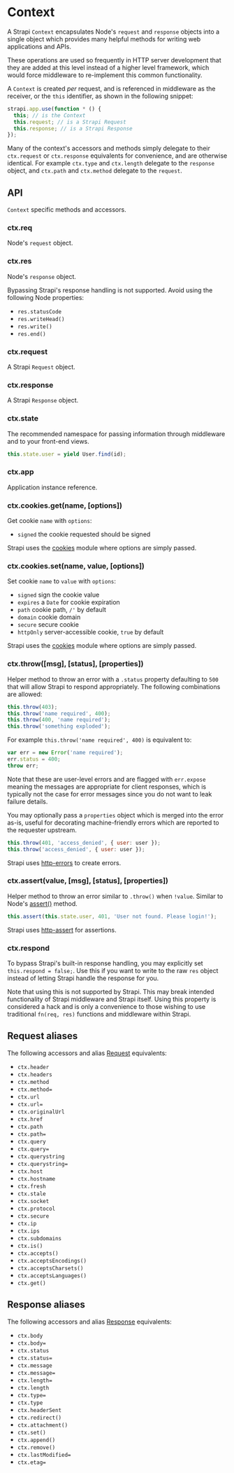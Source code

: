 # Context

A Strapi `Context` encapsulates Node's `request` and `response` objects
into a single object which provides many helpful methods for writing
web applications and APIs.

These operations are used so frequently in HTTP server development
that they are added at this level instead of a higher level framework,
which would force middleware to re-implement this common functionality.

A `Context` is created _per_ request, and is referenced in middleware
as the receiver, or the `this` identifier, as shown in the following
snippet:

```js
strapi.app.use(function * () {
  this; // is the Context
  this.request; // is a Strapi Request
  this.response; // is a Strapi Response
});
```

Many of the context's accessors and methods simply delegate to their `ctx.request` or `ctx.response`
equivalents for convenience, and are otherwise identical. For example `ctx.type` and `ctx.length`
delegate to the `response` object, and `ctx.path` and `ctx.method` delegate to the `request`.

## API

`Context` specific methods and accessors.

### ctx.req

Node's `request` object.

### ctx.res

Node's `response` object.

Bypassing Strapi's response handling is not supported. Avoid using the following Node properties:

- `res.statusCode`
- `res.writeHead()`
- `res.write()`
- `res.end()`

### ctx.request

A Strapi `Request` object.

### ctx.response

A Strapi `Response` object.

### ctx.state

The recommended namespace for passing information through middleware and to your front-end views.

```js
this.state.user = yield User.find(id);
```

### ctx.app

Application instance reference.

### ctx.cookies.get(name, [options])

Get cookie `name` with `options`:

- `signed` the cookie requested should be signed

Strapi uses the [cookies](https://github.com/jed/cookies) module where options are simply passed.

### ctx.cookies.set(name, value, [options])

Set cookie `name` to `value` with `options`:

- `signed` sign the cookie value
- `expires` a `Date` for cookie expiration
- `path` cookie path, `/'` by default
- `domain` cookie domain
- `secure` secure cookie
- `httpOnly` server-accessible cookie, `true` by default

Strapi uses the [cookies](https://github.com/jed/cookies) module where options are simply passed.

### ctx.throw([msg], [status], [properties])

Helper method to throw an error with a `.status` property
defaulting to `500` that will allow Strapi to respond appropriately.
The following combinations are allowed:

```js
this.throw(403);
this.throw('name required', 400);
this.throw(400, 'name required');
this.throw('something exploded');
```

For example `this.throw('name required', 400)` is equivalent to:

```js
var err = new Error('name required');
err.status = 400;
throw err;
```

Note that these are user-level errors and are flagged with
`err.expose` meaning the messages are appropriate for
client responses, which is typically not the case for
error messages since you do not want to leak failure
details.

You may optionally pass a `properties` object which is merged into the error as-is,
useful for decorating machine-friendly errors which are reported to the requester upstream.

```js
this.throw(401, 'access_denied', { user: user });
this.throw('access_denied', { user: user });
```

Strapi uses [http-errors](https://github.com/jshttp/http-errors) to create errors.

### ctx.assert(value, [msg], [status], [properties])

Helper method to throw an error similar to `.throw()`
when `!value`. Similar to Node's [assert()](http://nodejs.org/api/assert.html)
method.

```js
this.assert(this.state.user, 401, 'User not found. Please login!');
```

Strapi uses [http-assert](https://github.com/jshttp/http-assert) for assertions.

### ctx.respond

To bypass Strapi's built-in response handling, you may explicitly set `this.respond = false;`.
Use this if you want to write to the raw `res` object instead of letting Strapi handle
the response for you.

Note that using this is not supported by Strapi. This may break intended functionality
of Strapi middleware and Strapi itself. Using this property is considered a hack and is
only a convenience to those wishing to use traditional `fn(req, res)` functions and middleware
within Strapi.

## Request aliases

The following accessors and alias [Request](request.md) equivalents:

- `ctx.header`
- `ctx.headers`
- `ctx.method`
- `ctx.method=`
- `ctx.url`
- `ctx.url=`
- `ctx.originalUrl`
- `ctx.href`
- `ctx.path`
- `ctx.path=`
- `ctx.query`
- `ctx.query=`
- `ctx.querystring`
- `ctx.querystring=`
- `ctx.host`
- `ctx.hostname`
- `ctx.fresh`
- `ctx.stale`
- `ctx.socket`
- `ctx.protocol`
- `ctx.secure`
- `ctx.ip`
- `ctx.ips`
- `ctx.subdomains`
- `ctx.is()`
- `ctx.accepts()`
- `ctx.acceptsEncodings()`
- `ctx.acceptsCharsets()`
- `ctx.acceptsLanguages()`
- `ctx.get()`

## Response aliases

The following accessors and alias [Response](response.md) equivalents:

- `ctx.body`
- `ctx.body=`
- `ctx.status`
- `ctx.status=`
- `ctx.message`
- `ctx.message=`
- `ctx.length=`
- `ctx.length`
- `ctx.type=`
- `ctx.type`
- `ctx.headerSent`
- `ctx.redirect()`
- `ctx.attachment()`
- `ctx.set()`
- `ctx.append()`
- `ctx.remove()`
- `ctx.lastModified=`
- `ctx.etag=`
